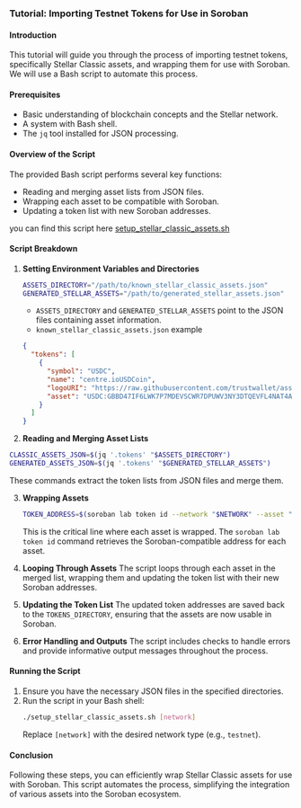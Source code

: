 ### Tutorial: Importing Testnet Tokens for Use in Soroban

#### Introduction

This tutorial will guide you through the process of importing testnet tokens, specifically Stellar Classic assets, and wrapping them for use with Soroban. We will use a Bash script to automate this process.

#### Prerequisites

- Basic understanding of blockchain concepts and the Stellar network.
- A system with Bash shell.
- The `jq` tool installed for JSON processing.

#### Overview of the Script

The provided Bash script performs several key functions:

- Reading and merging asset lists from JSON files.
- Wrapping each asset to be compatible with Soroban.
- Updating a token list with new Soroban addresses.

you can find this script here [setup_stellar_classic_assets.sh](https://github.com/soroswap/core/blob/main/scripts/setup_stellar_classic_assets.sh)

#### Script Breakdown

1. **Setting Environment Variables and Directories**

   ```bash
   ASSETS_DIRECTORY="/path/to/known_stellar_classic_assets.json"
   GENERATED_STELLAR_ASSETS="/path/to/generated_stellar_assets.json"
   ```

   - `ASSETS_DIRECTORY` and `GENERATED_STELLAR_ASSETS` point to the JSON files containing asset information.
   - `known_stellar_classic_assets.json` example

   ```json
   {
     "tokens": [
       {
         "symbol": "USDC",
         "name": "centre.ioUSDCoin",
         "logoURI": "https://raw.githubusercontent.com/trustwallet/assets/master/blockchains/ethereum/assets/0xA0b86991c6218b36c1d19D4a2e9Eb0cE3606eB48/logo.png",
         "asset": "USDC:GBBD47IF6LWK7P7MDEVSCWR7DPUWV3NY3DTQEVFL4NAT4AQH3ZLLFLA5"
       }
     ]
   }
   ```

2. **Reading and Merging Asset Lists**

```bash
CLASSIC_ASSETS_JSON=$(jq '.tokens' "$ASSETS_DIRECTORY")
GENERATED_ASSETS_JSON=$(jq '.tokens' "$GENERATED_STELLAR_ASSETS")
```

These commands extract the token lists from JSON files and merge them.

3. **Wrapping Assets**

   ```bash
   TOKEN_ADDRESS=$(soroban lab token id --network "$NETWORK" --asset "$ASSET")
   ```

   This is the critical line where each asset is wrapped. The `soroban lab token id` command retrieves the Soroban-compatible address for each asset.

4. **Looping Through Assets**
   The script loops through each asset in the merged list, wrapping them and updating the token list with their new Soroban addresses.

5. **Updating the Token List**
   The updated token addresses are saved back to the `TOKENS_DIRECTORY`, ensuring that the assets are now usable in Soroban.

6. **Error Handling and Outputs**
   The script includes checks to handle errors and provide informative output messages throughout the process.

#### Running the Script

1. Ensure you have the necessary JSON files in the specified directories.
2. Run the script in your Bash shell:
   ```bash
   ./setup_stellar_classic_assets.sh [network]
   ```
   Replace `[network]` with the desired network type (e.g., `testnet`).

#### Conclusion

Following these steps, you can efficiently wrap Stellar Classic assets for use with Soroban. This script automates the process, simplifying the integration of various assets into the Soroban ecosystem.
